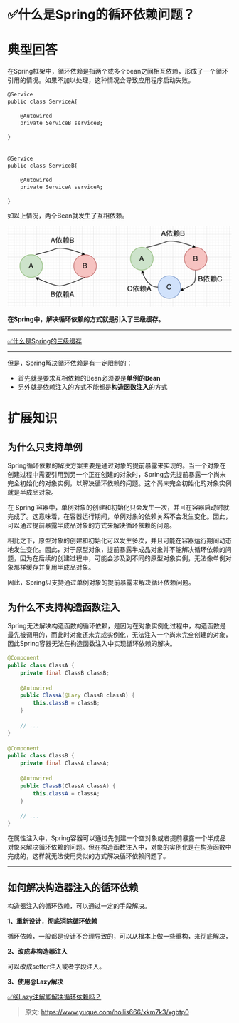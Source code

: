 # ✅什么是Spring的循环依赖问题？

# 典型回答


在Spring框架中，循环依赖是指两个或多个bean之间相互依赖，形成了一个循环引用的情况。如果不加以处理，这种情况会导致应用程序启动失败。



```plain
@Service
public class ServiceA{

	@Autowired
	private ServiceB serviceB;

}


@Service
public class ServiceB{

	@Autowired
	private ServiceA serviceA;

}
```



如以上情况，两个Bean就发生了互相依赖。



![1679812780685-93cd8a87-1da3-4fd5-a071-0600d7d6b6c6.png](./img/qxh9q_QBjDG6cbOZ/1679812780685-93cd8a87-1da3-4fd5-a071-0600d7d6b6c6-919242.png)



**在Spring中，解决循环依赖的方式就是引入了三级缓存。**

****

[✅什么是Spring的三级缓存](https://www.yuque.com/hollis666/xkm7k3/ilmdn79lc0ba2f4t)

****

但是，Spring解决循环依赖是有一定限制的：

+ 首先就是要求互相依赖的Bean必须要是**单例的Bean**
+ 另外就是依赖注入的方式不能都是**构造函数注入**的方式



# 扩展知识


## 为什么只支持单例


Spring循环依赖的解决方案主要是通过对象的提前暴露来实现的。当一个对象在创建过程中需要引用到另一个正在创建的对象时，Spring会先提前暴露一个尚未完全初始化的对象实例，以解决循环依赖的问题。这个尚未完全初始化的对象实例就是半成品对象。



在 Spring 容器中，单例对象的创建和初始化只会发生一次，并且在容器启动时就完成了。这意味着，在容器运行期间，单例对象的依赖关系不会发生变化。因此，可以通过提前暴露半成品对象的方式来解决循环依赖的问题。



相比之下，原型对象的创建和初始化可以发生多次，并且可能在容器运行期间动态地发生变化。因此，对于原型对象，提前暴露半成品对象并不能解决循环依赖的问题，因为在后续的创建过程中，可能会涉及到不同的原型对象实例，无法像单例对象那样缓存并复用半成品对象。



因此，Spring只支持通过单例对象的提前暴露来解决循环依赖问题。



## 为什么不支持构造函数注入


Spring无法解决构造函数的循环依赖，是因为在对象实例化过程中，构造函数是最先被调用的，而此时对象还未完成实例化，无法注入一个尚未完全创建的对象，因此Spring容器无法在构造函数注入中实现循环依赖的解决。





```java
@Component
public class ClassA {
    private final ClassB classB;

    @Autowired
    public ClassA(@Lazy ClassB classB) {
        this.classB = classB;
    }

    // ...
}

@Component
public class ClassB {
    private final ClassA classA;

    @Autowired
    public ClassB(ClassA classA) {
        this.classA = classA;
    }

    // ...
}

```



在属性注入中，Spring容器可以通过先创建一个空对象或者提前暴露一个半成品对象来解决循环依赖的问题。但在构造函数注入中，对象的实例化是在构造函数中完成的，这样就无法使用类似的方式解决循环依赖问题了。

****

## 如何解决构造器注入的循环依赖


构造器注入的循环依赖，可以通过一定的手段解决。



**1、重新设计，彻底消除循环依赖**



循环依赖，一般都是设计不合理导致的，可以从根本上做一些重构，来彻底解决，



**2、改成非构造器注入**



可以改成setter注入或者字段注入。



**3、使用@Lazy解决**



[✅@Lazy注解能解决循环依赖吗？](https://www.yuque.com/hollis666/xkm7k3/vxnlsuitmu61amyq)



> 原文: <https://www.yuque.com/hollis666/xkm7k3/xgbtp0>